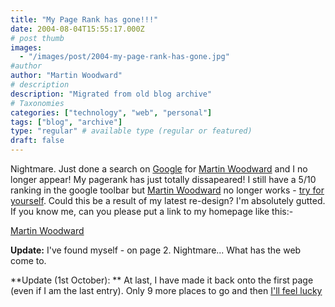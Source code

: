 ```yaml
---
title: "My Page Rank has gone!!!"
date: 2004-08-04T15:55:17.000Z
# post thumb
images:
  - "/images/post/2004-my-page-rank-has-gone.jpg"
#author
author: "Martin Woodward"
# description
description: "Migrated from old blog archive"
# Taxonomies
categories: ["technology", "web", "personal"]
tags: ["blog", "archive"]
type: "regular" # available type (regular or featured)
draft: false
---
```


Nightmare. Just done a search on [Google](http://www.google.com) for [Martin Woodward](http://www.woodwardweb.com) and I no longer appear! My pagerank has just totally dissapeared! I still have a 5/10 ranking in the google toolbar but [Martin Woodward](http://www.woodwardweb.com) no longer works - [try for yourself](http://www.google.co.uk/search?q=Martin+Woodward). Could this be a result of my latest re-design? I'm absolutely gutted. If you know me, can you please put a link to my homepage like this:-

<A HREF="http://www.woodwardweb.com">Martin Woodward</A>

**Update:** I've found myself - on page 2. Nightmare... What has the web come to.

**Update (1st October): ** At last, I have made it back onto the first page (even if I am the last entry). Only 9 more places to go and then [I'll feel lucky](http://www.google.co.uk/help/features.html#lucky)
